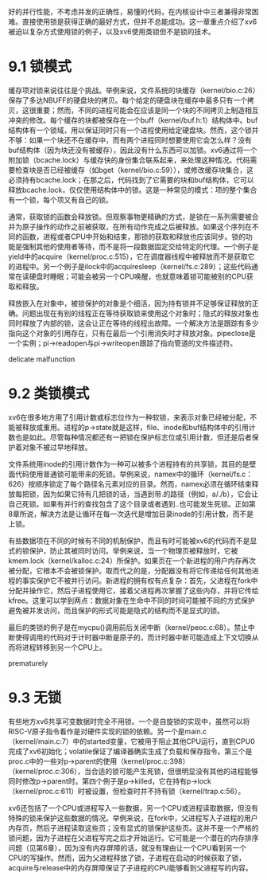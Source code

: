 好的并行性能，不考虑并发的正确性，易懂的代码，在内核设计中三者兼得非常困难。直接使用锁是获得正确的最好方式，但并不总能成功。这一章重点介绍了xv6被迫以复杂方式使用锁的例子，以及xv6使用类锁但不是锁的技术。

# 9.1 锁模式

缓存项对锁来说往往是个挑战。举例来说，文件系统的块缓存（kernel/bio.c:26）保存了多达NBUFF的硬盘块的拷贝。每个给定的硬盘块在缓存中最多只有一个拷贝，这很重要；然而，不同的进程可能会在应该是同一个块的不同拷贝上制造相互冲突的修改。每个缓存的块都被保存在一个buff（kernel/buf.h:1）结构体中。buf结构体有一个锁域，用以保证同时只有一个进程使用给定硬盘块。然而，这个锁并不够：如果一个块还不在缓存中，而有两个进程同时想要使用它会怎么样？没有buf结构体（因为块还没有被缓存），因此没有什么东西可以加锁。xv6通过将一个附加锁（bcache.lock）与缓存快的身份集合联系起来，来处理这种情况。代码需要检查块是否已经被缓存（如bget（kernel/bio.c:59）），或修改缓存块集合，这必须持有bcache.lock；在那之后，代码找到了它需要的块和buf结构体，它可以释放bcache.lock，仅仅使用结构体中的锁。这是一种常见的模式：项的整个集合有一个锁，每个项又有自己的锁。

通常，获取锁的函数会释放锁。但观察事物更精确的方式，是锁在一系列需要被合并为原子操作的动作之前被获取，在所有动作完成之后被释放。如果这个序列在不同的函数，进程或者CPU中开始和结束，那锁的获取和释放也应该同步。锁的功能是强制其他的使用者等待，而不是将一段数据固定交给特定的代理。一个例子是yield中的acquire（kernel/proc.c:515），它在调度器线程中被释放而不是获取它的进程中。另一个例子是ilock中的acquiresleep（kernel/fs.c:289）；这些代码通常在读硬盘时睡眠；可能会被另一个CPU唤醒，也就意味着锁可能被别的CPU获取和释放。

释放嵌入在对象中，被锁保护的对象是个细活，因为持有锁并不足够保证释放的正确。问题出现在有别的线程正在等待获取锁来使用这个对象时；隐式的释放对象也同时释放了内部的锁，这会让正在等待的线程出故障。一个解决方法是跟踪有多少指向这个对象的引用存在，只有在最后一个引用消失时才释放对象。pipeclose是一个实例；pi->readopen与pi->writeopen跟踪了指向管道的文件描述符。

delicate    malfunction

# 9.2 类锁模式

xv6在很多地方用了引用计数或标志位作为一种软锁，来表示对象已经被分配，不能被释放或重用。进程的p->state就是这样，file、inode和buf结构体中的引用计数也是如此。尽管每种情况都还有一把锁在保护标志位或引用计数，但还是后者保护着对象不被过早地释放。

文件系统用inode的引用计数作为一种可以被多个进程持有的共享锁，其目的是壁面代码使用普通锁可能带来的死锁。举例来说，namex中的循环（kernel/fs.c：626）按顺序锁定了每个路径名元素对应的目录。然而，namex必须在循环结束释放每把锁，因为如果它持有几把锁的话，当遇到带.的路径（例如，a/./b），它会让自己死锁。如果有并行的查找包含了这个目录或者遇到..也可能发生死锁。正如第8章所说，解决方法是让循环在每一次迭代是增加目录inode的引用计数，而不是上锁。

有些数据项在不同的时候有不同的机制保护，而且有时可能被xv6的代码而不是显式的锁保护，防止其被同时访问。举例来说，当一个物理页被释放时，它被kmem.lock（kernel/kalloc.c:24）所保护。如果页在一个新进程的用户内存再次被分配，它根本不会被锁保护。取而代之的是，分配器没有将它传递给任何其他进程的事实保护它不被并行访问。新进程的拥有权有点复杂：首先，父进程在fork中分配并操作它，然后子进程使用它，接着父进程再次掌握了这些内存，并将它传给kfree。这里可以学到两点：数据对象在生命中不同的时间可能被不同的方式保护避免被并发访问，而且保护的形式可能是隐式的结构而不是显式的锁。

最后的类锁的例子是在mycpu()调用前后关闭中断（kernel/peoc.c:68）。禁止中断使得调用的代码对于计时器中断是原子的，而计时器中断可能造成上下文切换从而将进程转移到另一个CPU上。

prematurely

# 9.3 无锁

有些地方xv6共享可变数据时完全不用锁。一个是自旋锁的实现中，虽然可以将RISC-V原子指令看作是对硬件实现的锁的依赖。另一个是main.c（kernel/main.c:7）中的started变量，它被用于阻止其他CPU运行，直到CPU0完成了xv6初始化；volatile保证了编译器确实生成了负载和保存指令。第三个是proc.c中的一些对p->parent的使用（kernel/proc.c:398）（kernel/proc.c:306），当合适的锁可能产生死锁，但很明显没有其他的进程能够同时修改p->parent时。第四个例子是p->killed，它在持有p->lock（kernel/proc.c:611）时被设置，但检查时并不持有锁（kernel/trap.c:56）。

xv6还包括了一个CPU或进程写入一些数据，另一个CPU或进程读取数据，但没有特殊的锁来保护这些数据的情况。举例来说，在fork中，父进程写入子进程的用户内存页，然后子进程读取这些页；没有显式的锁保护这些页。这并不是一个严格的锁问题，因为子进程在父进程写完之后才开始运行。它可能是一个潜在的内存排序问题（见第6章），因为没有内存屏障的话，就没有理由让一个CPU看到另一个CPU的写操作。然而，因为父进程释放了锁，子进程在启动的时候获取了锁，acquire与release中的内存屏障保证了子进程的CPU能够看到父进程写的内容。

